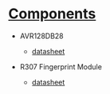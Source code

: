 # <ins> Components </ins>
- AVR128DB28
    - [datasheet](https://ww1.microchip.com/downloads/en/DeviceDoc/AVR128DB28-32-48-64-DataSheet-DS40002247A.pdf)

- R307 Fingerprint Module
    - [datasheet](https://www.openhacks.com/uploadsproductos/r307_fingerprint_module_user_manual.pdf)

